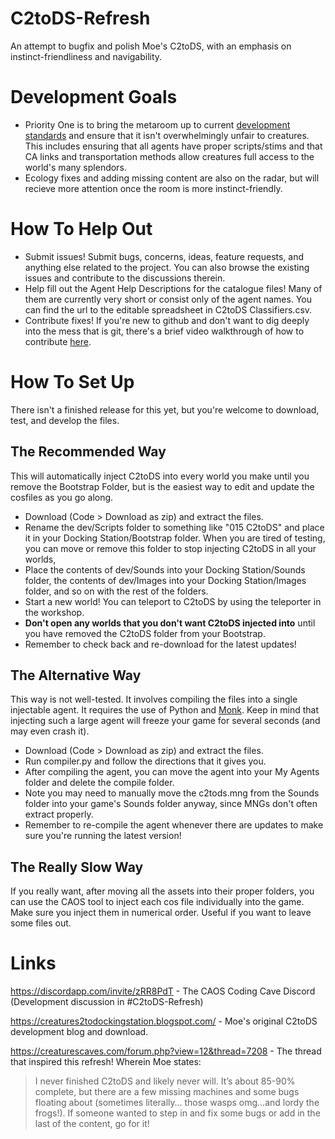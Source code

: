 # C2toDS-Refresh
An attempt to bugfix and polish Moe's C2toDS, with an emphasis on instinct-friendliness and navigability.

# Development Goals

* Priority One is to bring the metaroom up to current [development standards](https://docs.google.com/spreadsheets/d/1CHKnTzjdAJap-tcMcpKPR5NMYvmmpRYZZUxLJo453-c/edit#gid=1354565364) and ensure that it isn't overwhelmingly unfair to creatures. This includes ensuring that all agents have proper scripts/stims and that CA links and transportation methods allow creatures full access to the world's many splendors.
* Ecology fixes and adding missing content are also on the radar, but will recieve more attention once the room is more instinct-friendly.

# How To Help Out

* Submit issues! Submit bugs, concerns, ideas, feature requests, and anything else related to the project. You can also browse the existing issues and contribute to the discussions therein.
* Help fill out the Agent Help Descriptions for the catalogue files! Many of them are currently very short or consist only of the agent names. You can find the url to the editable spreadsheet in C2toDS Classifiers.csv.
* Contribute fixes! If you're new to github and don't want to dig deeply into the mess that is git, there's a brief video walkthrough of how to contribute [here](https://youtu.be/O7GV_Fdk8pY).

# How To Set Up

There isn't a finished release for this yet, but you're welcome to download, test, and develop the files.

## The Recommended Way
This will automatically inject C2toDS into every world you make until you remove the Bootstrap Folder, but is the easiest way to edit and update the cosfiles as you go along.
* Download (Code > Download as zip) and extract the files.
* Rename the dev/Scripts folder to something like "015 C2toDS" and place it in your Docking Station/Bootstrap folder. When you are tired of testing, you can move or remove this folder to stop injecting C2toDS in all your worlds,
* Place the contents of dev/Sounds into your Docking Station/Sounds folder, the contents of dev/Images into your Docking Station/Images folder, and so on with the rest of the folders.
* Start a new world! You can teleport to C2toDS by using the teleporter in the workshop.
* **Don't open any worlds that you don't want C2toDS injected into** until you have removed the C2toDS folder from your Bootstrap.
* Remember to check back and re-download for the latest updates!

## The Alternative Way
This way is not well-tested. It involves compiling the files into a single injectable agent. It requires the use of Python and [Monk](https://creatures.wiki/Jagent). Keep in mind that injecting such a large agent will freeze your game for several seconds (and may even crash it).
* Download (Code > Download as zip) and extract the files.
* Run compiler.py and follow the directions that it gives you.
* After compiling the agent, you can move the agent into your My Agents folder and delete the compile folder.
* Note you may need to manually move the c2tods.mng from the Sounds folder into your game's Sounds folder anyway, since MNGs don't often extract properly.
* Remember to re-compile the agent whenever there are updates to make sure you're running the latest version!

## The Really Slow Way
If you really want, after moving all the assets into their proper folders, you can use the CAOS tool to inject each cos file individually into the game. Make sure you inject them in numerical order. Useful if you want to leave some files out.



# Links 

https://discordapp.com/invite/zRR8PdT - The CAOS Coding Cave Discord (Development discussion in #C2toDS-Refresh)

https://creatures2todockingstation.blogspot.com/ - Moe's original C2toDS development blog and download.

https://creaturescaves.com/forum.php?view=12&thread=7208 - The thread that inspired this refresh! Wherein Moe states:
>  I never finished C2toDS and likely never will. It’s about 85-90% complete, but there are a few missing machines and some bugs floating about (sometimes literally… those wasps omg…and lordy the frogs!). If someone wanted to step in and fix some bugs or add in the last of the content, go for it!
